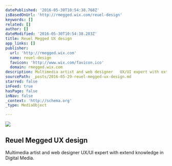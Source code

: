 ```yaml
---
datePublished: '2016-05-30T10:54:38.768Z'
isBasedOnUrl: 'http://rmegged.wix.com/reuel-design'
keywords: []
related: []
author: []
dateModified: '2016-05-30T10:54:38.283Z'
title: Reuel Megged UX design
app_links: []
publisher:
  url: 'http://rmegged.wix.com'
  name: reuel-design
  favicon: 'http://www.wix.com/favicon.ico'
  domain: rmegged.wix.com
description: Multimedia artist and web designer   UX/UI expert with extend knowledge in Digital Media.
sourcePath: _posts/2016-05-29-reuel-megged-ux-design.md
starred: false
inFeed: true
hasPage: false
inNav: false
_context: 'http://schema.org'
_type: MediaObject

---
```

<article style=""><img src="https://the-grid-user-content.s3-us-west-2.amazonaws.com/6af9f65b-bbc5-40d2-a176-21fe9ee48ba9.png" /><h1>Reuel Megged UX design</h1><p>Multimedia artist and web designer UX/UI expert with extend knowledge in Digital Media.</p></article>